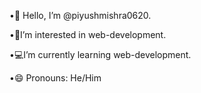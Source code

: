 •👋 Hello, I’m @piyushmishra0620.

•👀I’m interested in web-development.

•💻I’m currently learning web-development.

•😄 Pronouns: He/Him

